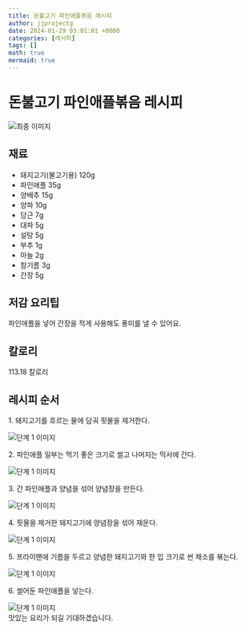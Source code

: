```yaml
---
title: 돈불고기 파인애플볶음 레시피
author: jjprojectg
date: 2024-01-29 03:01:01 +0000
categories: [레시피]
tags: []
math: true
mermaid: true
---
```

<meta name="og:type" content="website"/>
<meta charset="UTF-8"/>
<div class="header">
  <h1>돈불고기 파인애플볶음 레시피</h1>
</div>

<div class="container my-4">
  <div class="row">
    <div class="col-12 col-md-6">
      <div class="recipe-image">
        <img src="http://www.foodsafetykorea.go.kr/uploadimg/20190409/20190409033235_1554791555920.jpg" class="step-image" alt="최종 이미지"/>
      </div>
    </div>
    <div class="col-12 col-md-6">
      <div class="ingredients">
        <h2>재료</h2>
        <ul class="card">
          <li> 돼지고기(불고기용) 120g </li>
          <li>  파인애플 35g </li>
          <li>  양배추 15g </li>
          <li>  양파 10g </li>
          <li>  당근 7g </li>
          <li>  대파 5g </li>
          <li>  설탕 5g </li>
          <li>  부추 1g </li>
          <li>  마늘 2g </li>
          <li>  참기름 3g </li>
          <li>  간장 5g </li>
</ul>
      </div>
    </div>
    <div class="col-12 col-md-6">
      <div class="ingredients">
        <h2>저감 요리팁</h2>
        <div class="card"> 
          <p>
            파인애플을 넣어 간장을 적게 사용해도 풍미를 낼 수 있어요.
          </p>
        </div>
      </div>
      <div class="ingredients">
        <h2>칼로리</h2>
        <div class="card"> 
          <p>
            113.18 칼로리
          </p>
        </div>
      </div>
    </div>
  </div>

  <h2 class="my-4">레시피 순서</h2>
  <div class="card recipe-card">
    <div class="card-body recipe-step">
      <p class="card-text step-description">1. 돼지고기를 흐르는 물에 담궈 핏물을 제거한다.</p>
      <img src="http://www.foodsafetykorea.go.kr/uploadimg/20190409/20190409033321_1554791601579.jpg" alt="단계 1 이미지" class="step-image"/>
    </div>
  </div>
  <div class="card recipe-card">
    <div class="card-body recipe-step">
      <p class="card-text step-description">2. 파인애플 일부는 먹기 좋은 크기로 썰고 나머지는 믹서에 간다.</p>
      <img src="http://www.foodsafetykorea.go.kr/uploadimg/20190409/20190409033335_1554791615555.jpg" alt="단계 1 이미지" class="step-image"/>
    </div>
  </div>
  <div class="card recipe-card">
    <div class="card-body recipe-step">
      <p class="card-text step-description">3. 간 파인애플과 양념을 섞어 양념장을 만든다.</p>
      <img src="http://www.foodsafetykorea.go.kr/uploadimg/20190409/20190409033352_1554791632000.jpg" alt="단계 1 이미지" class="step-image"/>
    </div>
  </div>
  <div class="card recipe-card">
    <div class="card-body recipe-step">
      <p class="card-text step-description">4. 핏물을 제거한 돼지고기에 양념장을 섞어 재운다.</p>
      <img src="http://www.foodsafetykorea.go.kr/uploadimg/20190409/20190409033405_1554791645133.jpg" alt="단계 1 이미지" class="step-image"/>
    </div>
  </div>
  <div class="card recipe-card">
    <div class="card-body recipe-step">
      <p class="card-text step-description">5. 프라이팬에 기름을 두르고 양념한 돼지고기와 한 입 크기로 썬 채소를 볶는다.</p>
      <img src="http://www.foodsafetykorea.go.kr/uploadimg/20190409/20190409033419_1554791659435.jpg" alt="단계 1 이미지" class="step-image"/>
    </div>
  </div>
  <div class="card recipe-card">
    <div class="card-body recipe-step">
      <p class="card-text step-description">6. 썰어둔 파인애플을 넣는다.</p>
      <img src="http://www.foodsafetykorea.go.kr/uploadimg/20190409/20190409033438_1554791678280.jpg" alt="단계 1 이미지" class="step-image"/>
    </div>
  </div>

</div>
맛있는 요리가 되길 기대하겠습니다.
